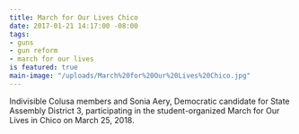 ```yaml
---
title: March for Our Lives Chico
date: 2017-01-21 14:17:00 -08:00
tags:
- guns
- gun reform
- march for our lives
is featured: true
main-image: "/uploads/March%20for%20Our%20Lives%20Chico.jpg"
---
```


Indivisible Colusa members and Sonia Aery, Democratic candidate for State Assembly District 3, participating in the student-organized March for Our Lives in Chico on March 25, 2018.